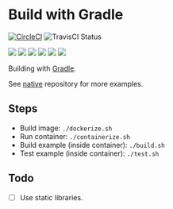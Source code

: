 # Build with Gradle

[![CircleCI](https://circleci.com/gh/Praqma/native-example-gradle.png?style=shield&circle-token=df3dc5f6efbc2a267f7805f05a5e91d2878be9fd)](https://circleci.com/gh/Praqma/native-example-gradle)
![TravisCI Status](https://travis-ci.org/Praqma/native-example-gradle.svg?branch=master)

![](https://img.shields.io/github/stars/praqma/native-example-gradle.svg)
![](https://img.shields.io/github/forks/praqma/native-example-gradle.svg)
![](https://img.shields.io/github/watchers/praqma/native-example-gradle.svg)
![](https://img.shields.io/github/tag/praqma/native-example-gradle.svg)
![](https://img.shields.io/github/release/praqma/native-example-gradle.svg)
![](https://img.shields.io/github/issues/praqma/native-example-gradle.svg)

Building with [Gradle](https://gradle.org/).

See [native](https://github.com/Praqma/native) repository for more examples.

## Steps

* Build image: `./dockerize.sh`
* Run container: `./containerize.sh`
* Build example (inside container): `./build.sh`
* Test example (inside container): `./test.sh`

## Todo

- [ ] Use static libraries.
